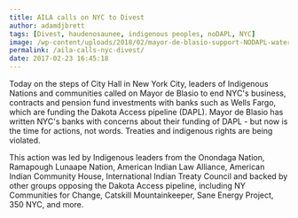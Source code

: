 ```yaml
---
title: AILA calls on NYC to Divest
author: adamdjbrett
tags: [Divest, haudenosaunee, indigenous peoples, noDAPL, NYC]
image: /wp-content/uploads/2018/02/mayor-de-blasio-support-NODAPL-water-life.jpg
permalink: /aila-calls-nyc-divest/
date: 2017-02-23 16:45:18
---
```


Today on the steps of City Hall in New York City, leaders of Indigenous Nations and communities called on Mayor de Blasio to end NYC's business, contracts and pension fund investments with banks such as Wells Fargo, which are funding the Dakota Access pipeline (DAPL). Mayor de Blasio has written NYC's banks with concerns about their funding of DAPL - but now is the time for actions, not words. Tr<span class="text_exposed_show">eaties and indigenous rights are being violated.</span>

This action was led by Indigenous leaders from the Onondaga Nation, Ramapough Lunaape Nation, American Indian Law Alliance, American Indian Community House, International Indian Treaty Council and backed by other groups opposing the Dakota Access pipeline, including NY Communities for Change, Catskill Mountainkeeper, Sane Energy Project, 350 NYC, and more.
